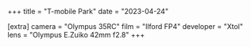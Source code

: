 +++
title =  "T-mobile Park"
date =  "2023-04-24"

[extra]
camera = "Olympus 35RC"
film =  "Ilford FP4"
developer =  "Xtol"
lens = "Olympus E.Zuiko 42mm f2.8"
+++
